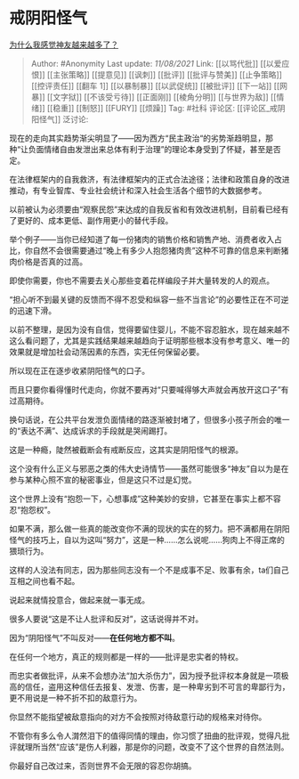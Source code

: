 # 戒阴阳怪气
[为什么我感觉神友越来越多了？](https://www.zhihu.com/question/455693726/answer/2047856260)

> Author: #Anonymity
> Last update: *11/08/2021*
> Link: [[以骂代批]] [[以爱应恨]] [[主张策略]] [[提意见]] [[讽刺]] [[批评]] [[批评与赞美]] [[止争策略]] [[控评责任]] [[翻车 1]] [[以暴制暴]] [[以武促统]] [[被批评]] [[下一站]] [[网暴]] [[文字狱]] [[不该受亏待]] [[正面刚]] [[棱角分明]] [[与世界为敌]] [[情绪]] [[稳重]] [[制怒]] [[FURY]] [[烦躁]]
> Tag: #社科
> 评论区: [[评论区_戒阴阳怪气]]
> 泛讨论:

现在的走向其实趋势渐尖明显了——因为西方“民主政治“的劣势渐趋明显，那种“让负面情绪自由发泄出来总体有利于治理”的理论本身受到了怀疑，甚至是否定。

在法律框架内的自我救济，有法律框架内的正式合法途径；法律和政策自身的改进推动，有专业智库、专业社会统计和深入社会生活各个细节的大数据参考。

以前被认为必须要由“观察民怨”来达成的自我反省和有效改进机制，目前看已经有了更好的、成本更低、副作用更小的替代手段。

举个例子——当你已经知道了每一份猪肉的销售价格和销售产地、消费者收入占比，你自然不会很需要通过“晚上有多少人抱怨猪肉贵”这种不可靠的信息来判断猪肉价格是否真的过高。

即使你需要，你也不需要去关心那些变着花样编段子并大量转发的人的观点。

“担心听不到最关键的反馈而不得不忍受和纵容一些不当言论”的必要性正在不可逆的迅速下滑。

以前不整理，是因为没有自信，觉得要留住婴儿，不能不容忍脏水，现在越来越不这么看问题了，尤其是实践结果越来越趋向于证明那些根本没有参考意义、唯一的效果就是增加社会动荡因素的东西，实无任何保留必要。

所以现在正在逐步收紧阴阳怪气的口子。

而且只要你看得懂时代走向，你就不要再对“只要喊得够大声就会再放开这口子”有过高期待。

换句话说，在公共平台发泄负面情绪的路逐渐被封堵了，但很多小孩子所会的唯一的“表达不满”、达成诉求的手段就是哭闹踢打。

这是一种瘾，陡然被截断会有戒断反应，这其实是阴阳怪气的根源。

这个没有什么正义与邪恶之类的伟大史诗情节——虽然可能很多“神友”自以为是在参与某种心照不宣的秘密事业，但是这只不过是幻觉。

这个世界上没有“抱怨一下，心想事成”这种美妙的安排，它甚至在事实上都不容忍“抱怨权”。

如果不满，那么做一些真的能改变你不满的现状的实在的努力。把不满都用在阴阳怪气的技巧上，自以为这叫“努力”，这是一种……怎么说呢……狗肉上不得正席的猥琐行为。

这样的人没法有同志，因为那些同志没有一个不是成事不足、败事有余，ta们自己互相之间也看不起。

说起来就情投意合，做起来就一事无成。

很多人要说“这是不让人批评和反对”，这话说得并不对。

因为“阴阳怪气”不叫反对——**在任何地方都不叫**。

在任何一个地方，真正的规则都是一样的——批评是忠实者的特权。

而忠实者做批评，从来不会想办法“加大杀伤力”，因为授予批评权本身就是一项极高的信任，盗用这种信任去报复、发泄、伤害，是一种卑劣到不可言的卑鄙行为，更不用说是一种不折不扣的敌意行为。

你显然不能指望被敌意指向的对方不会按照对待敌意行动的规格来对待你。

不管你有多么令人潸然泪下的值得同情的理由，你习惯了扭曲的批评观，觉得凡批评就理所当然“应该”是伤人利器，那是你的问题，改变不了这个世界的自然法则。

你最好自己改过来，否则世界不会无限的容忍你胡搞。
